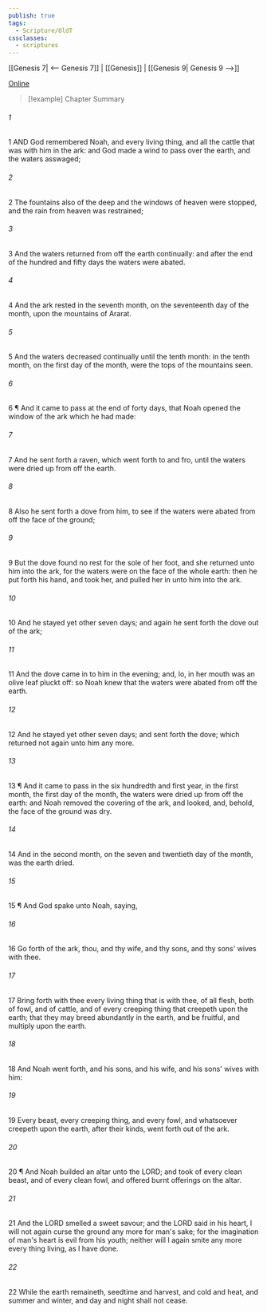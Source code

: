 ```yaml
---
publish: true
tags:
  - Scripture/OldT
cssclasses:
  - scriptures
---
```

[[Genesis 7| <-- Genesis 7]] | [[Genesis]] | [[Genesis 9| Genesis 9 -->]]

[Online](https://churchofjesuschrist.org/study/scriptures/ot/gen/8?lang=eng)

>[!example] Chapter Summary
>
###### 1
1 AND God remembered Noah, and every living thing, and all the cattle that was with him in the ark: and God made a wind to pass over the earth, and the waters asswaged;
###### 2
2 The fountains also of the deep and the windows of heaven were stopped, and the rain from heaven was restrained;
###### 3
3 And the waters returned from off the earth continually: and after the end of the hundred and fifty days the waters were abated.
###### 4
4 And the ark rested in the seventh month, on the seventeenth day of the month, upon the mountains of Ararat.
###### 5
5 And the waters decreased continually until the tenth month: in the tenth month, on the first day of the month, were the tops of the mountains seen.
###### 6
6 ¶ And it came to pass at the end of forty days, that Noah opened the window of the ark which he had made:
###### 7
7 And he sent forth a raven, which went forth to and fro, until the waters were dried up from off the earth.
###### 8
8 Also he sent forth a dove from him, to see if the waters were abated from off the face of the ground;
###### 9
9 But the dove found no rest for the sole of her foot, and she returned unto him into the ark, for the waters were on the face of the whole earth: then he put forth his hand, and took her, and pulled her in unto him into the ark.
###### 10
10 And he stayed yet other seven days; and again he sent forth the dove out of the ark;
###### 11
11 And the dove came in to him in the evening; and, lo, in her mouth was an olive leaf pluckt off: so Noah knew that the waters were abated from off the earth.
###### 12
12 And he stayed yet other seven days; and sent forth the dove; which returned not again unto him any more.
###### 13
13 ¶ And it came to pass in the six hundredth and first year, in the first month, the first day of the month, the waters were dried up from off the earth: and Noah removed the covering of the ark, and looked, and, behold, the face of the ground was dry.
###### 14
14 And in the second month, on the seven and twentieth day of the month, was the earth dried.
###### 15
15 ¶ And God spake unto Noah, saying,
###### 16
16 Go forth of the ark, thou, and thy wife, and thy sons, and thy sons' wives with thee.
###### 17
17 Bring forth with thee every living thing that is with thee, of all flesh, both of fowl, and of cattle, and of every creeping thing that creepeth upon the earth; that they may breed abundantly in the earth, and be fruitful, and multiply upon the earth.
###### 18
18 And Noah went forth, and his sons, and his wife, and his sons' wives with him:
###### 19
19 Every beast, every creeping thing, and every fowl, and whatsoever creepeth upon the earth, after their kinds, went forth out of the ark.
###### 20
20 ¶ And Noah builded an altar unto the LORD; and took of every clean beast, and of every clean fowl, and offered burnt offerings on the altar.
###### 21
21 And the LORD smelled a sweet savour; and the LORD said in his heart, I will not again curse the ground any more for man's sake; for the imagination of man's heart is evil from his youth; neither will I again smite any more every thing living, as I have done.
###### 22
22 While the earth remaineth, seedtime and harvest, and cold and heat, and summer and winter, and day and night shall not cease.



